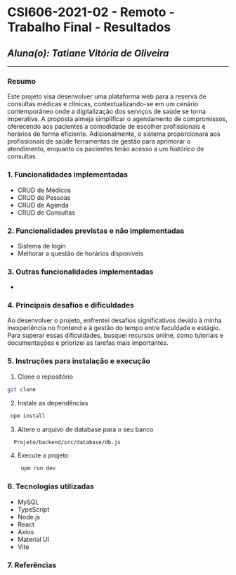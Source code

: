 # **CSI606-2021-02 - Remoto - Trabalho Final - Resultados**

## *Aluna(o): Tatiane Vitória de Oliveira*

--------------

<!-- Este documento tem como objetivo apresentar o projeto desenvolvido, considerando o que foi definido na proposta e o produto final. -->

### Resumo

  Este projeto visa desenvolver uma plataforma web para a reserva de consultas médicas e clínicas, contextualizando-se em um cenário contemporâneo onde a digitalização dos serviços de saúde se torna imperativa. A proposta almeja simplificar o agendamento de compromissos, oferecendo aos pacientes a comodidade de escolher profissionais e horários de forma eficiente. Adicionalmente, o sistema proporcionará aos profissionais de saúde ferramentas de gestão para aprimorar o atendimento, enquanto os pacientes terão acesso a um histórico de consultas.

### 1. Funcionalidades implementadas
  * CRUD de Médicos
  * CRUD de Pessoas
  * CRUD de Agenda
  * CRUD de Consultas
  
### 2. Funcionalidades previstas e não implementadas
  * Sistema de login
  * Melhorar a questão de horários disponíveis

### 3. Outras funcionalidades implementadas
-

### 4. Principais desafios e dificuldades
Ao desenvolver o projeto, enfrentei desafios significativos devido à minha inexperiência no frontend e à gestão do tempo entre faculdade e estágio. Para superar essas dificuldades, busquei recursos online, como tutoriais e documentações  e priorizei as tarefas mais importantes.

### 5. Instruções para instalação e execução

1. Clone o repositório 
  ```bash
  git clone
  ```
2. Instale as dependências
  ```bash
   npm install
   ```

3. Altere o arquivo de database para o seu banco 
  ```bash
    Projeto/backend/src/database/db.js
  ```

4. Execute o projeto

   ```bash
    npm run dev
   ```

### 6. Tecnologias utilizadas

<!-- Listar as tecnologias de programação e ferramentas utilizadas no desenvolvimento do projeto. -->

- MySQL
- TypeScript
- Node.js
- React
- Axios
- Material UI
- Vite


### 7. Referências
<!-- Referências podem ser incluídas, caso necessário. Utilize o padrão ABNT. -->
